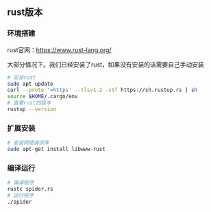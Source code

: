 ## rust版本

### 环境搭建
rust官网：https://www.rust-lang.org/

大部分情况下。我们已经安装了rust，如果没有安装的话需要自己手动安装

```bash
# 安装rust
sudo apt update
curl --proto '=https' --tlsv1.2 -sSf https://sh.rustup.rs | sh
source $HOME/.cargo/env
# 查看rust的版本
rustup --version
```

### 扩展安装
```bash
# 安装网络请求库
sudo apt-get install libwww-rust
```

### 编译运行
```bash
# 编译程序
rustc spider.rs
# 运行程序
./spider
```